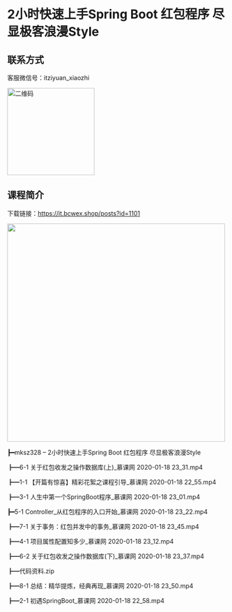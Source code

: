 # 2小时快速上手Spring Boot 红包程序 尽显极客浪漫Style

## 联系方式

客服微信号：itziyuan_xiaozhi

<img src="https://ziyuanyun.oss-cn-guangzhou.aliyuncs.com/common/20240614073449/666b82192834a.jpg" width="200" height="200" alt="二维码">

## 课程简介

下载链接：https://it.bcwex.shop/posts?id=1101

<img src="https://ziyuanyun.oss-cn-guangzhou.aliyuncs.com/yun/20240515153614/664465ee60c08.jpg" width="500" alt="">

  ┣━mksz328 &#8211; 2小时快速上手Spring Boot 红包程序 尽显极客浪漫Style

 ┣━6-1 关于红包收发之操作数据库(上)_慕课网 2020-01-18 23_31.mp4

 ┣━1-1 【开篇有惊喜】精彩花絮之课程引导_慕课网 2020-01-18 22_55.mp4

 ┣━3-1 人生中第一个SpringBoot程序_慕课网 2020-01-18 23_01.mp4

 ┣━5-1 Controller_从红包程序的入口开始_慕课网 2020-01-18 23_22.mp4

 ┣━7-1 关于事务：红包并发中的事务_慕课网 2020-01-18 23_45.mp4

 ┣━4-1 项目属性配置知多少_慕课网 2020-01-18 23_12.mp4

 ┣━6-2 关于红包收发之操作数据库(下)_慕课网 2020-01-18 23_37.mp4

 ┣━代码资料.zip

 ┣━8-1 总结：精华提炼，经典再现_慕课网 2020-01-18 23_50.mp4

 ┣━2-1 初遇SpringBoot_慕课网 2020-01-18 22_58.mp4

  